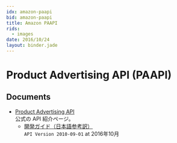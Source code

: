 ```yaml
---
idx: amazon-paapi
bid: amazon-paapi
title: Amazon PAAPI
rids:
  - images
date: 2016/10/24
layout: binder.jade
---
```


# Product Advertising API (PAAPI)

## Documents

- [Product Advertising API](https://affiliate.amazon.co.jp/gp/advertising/api/detail/main.html)  
  公式の API 紹介ページ。
  - [開発ガイド（日本語参考訳）](https://images-na.ssl-images-amazon.com/images/G/09/associates/paapi/dg/index.html?rw_useCurrentProtocol=1)  
  `API Version 2010-09-01` at 2016年10月
